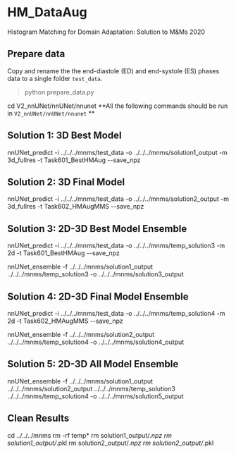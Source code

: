 # HM_DataAug
Histogram Matching for Domain Adaptation: Solution to M\&Ms 2020

## Prepare data
Copy and rename the the end-diastole (ED) and end-systole (ES) phases data to a single folder `test_data`.

> python prepare_data.py

cd V2_nnUNet/nnUNet/nnunet
**All the following commands should be run in `V2_nnUNet/nnUNet/nnunet` **

## Solution 1: 3D Best Model

nnUNet_predict -i ../../../mnms/test_data -o ../../../mnms/solution1_output -m 3d_fullres -t Task601_BestHMAug --save_npz


## Solution 2: 3D Final Model

nnUNet_predict -i ../../../mnms/test_data -o ../../../mnms/solution2_output -m 3d_fullres -t Task602_HMAugMMS --save_npz


## Solution 3: 2D-3D Best Model Ensemble

nnUNet_predict -i ../../../mnms/test_data -o ../../../mnms/temp_solution3 -m 2d -t Task601_BestHMAug --save_npz

nnUNet_ensemble -f ../../../mnms/solution1_output ../../../mnms/temp_solution3 -o ../../../mnms/solution3_output

## Solution 4: 2D-3D Final Model Ensemble

nnUNet_predict -i ../../../mnms/test_data -o ../../../mnms/temp_solution4 -m 2d -t Task602_HMAugMMS --save_npz

nnUNet_ensemble -f ../../../mnms/solution2_output ../../../mnms/temp_solution4 -o ../../../mnms/solution4_output

## Solution 5: 2D-3D All Model Ensemble

nnUNet_ensemble -f ../../../mnms/solution1_output ../../../mnms/solution2_output ../../../mnms/temp_solution3 ../../../mnms/temp_solution4 -o ../../../mnms/solution5_output

## Clean Results
cd ../../../mnms
rm -rf temp*
rm solution1_output/*.npz
rm solution1_output/*.pkl
rm solution2_output/*.npz
rm solution2_output/*.pkl

